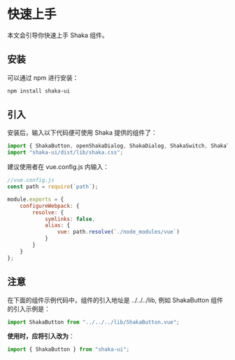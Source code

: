 # 快速上手

本文会引导你快速上手 Shaka 组件。

## 安装

可以通过 npm 进行安装：

```bash
npm install shaka-ui
```

## 引入

安装后，输入以下代码便可使用 Shaka 提供的组件了：

```js
import { ShakaButton, openShakaDialog, ShakaDialog, ShakaSwitch, ShakaTab, ShakaTabs} from "shaka-ui";
import "shaka-ui/dist/lib/shaka.css";
```

建议使用者在 vue.config.js 内输入：

```js
//vue.config.js 
const path = require(`path`);

module.exports = {
    configureWebpack: {
        resolve: {
            symlinks: false,
            alias: {
                vue: path.resolve(`./node_modules/vue`)
            }
        }
    }
};
```

## 注意
在下面的组件示例代码中，组件的引入地址是 ../../../lib, 例如 ShakaButton 组件的引入示例是：
```js
import ShakaButton from "../../../lib/ShakaButton.vue";
```
**使用时，应将引入改为**：
```js
import { ShakaButton } from "shaka-ui";
```



